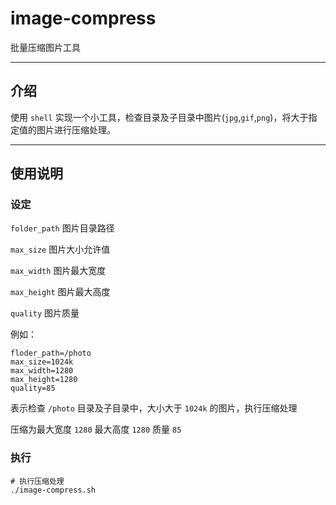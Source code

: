 # image-compress

批量压缩图片工具

---

## 介绍

使用 `shell` 实现一个小工具，检查目录及子目录中图片(`jpg`,`gif`,`png`)，将大于指定值的图片进行压缩处理。

---

## 使用说明

### 设定

`folder_path` 图片目录路径

`max_size` 图片大小允许值

`max_width` 图片最大宽度

`max_height` 图片最大高度

`quality` 图片质量

例如：

```shell
floder_path=/photo
max_size=1024k
max_width=1280
max_height=1280
quality=85
```

表示检查 `/photo` 目录及子目录中，大小大于 `1024k` 的图片，执行压缩处理

压缩为最大宽度 `1280` 最大高度 `1280` 质量 `85`

### 执行

```shell
# 执行压缩处理
./image-compress.sh
```
